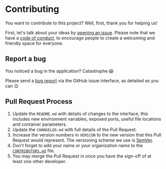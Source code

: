 # Contributing

You want to contribute to this project? Well, first, thank you for helping us!

First, let's talk about your ideas by [opening an issue][project-issue-choose]. Please note that we
have a [code of conduct][code-of-conduct], to encourage people to create a welcoming and friendly
space for everyone.

## Report a bug

You noticed a bug in the application? Catastrophe :scream:

Please send a [bug report][project-issue-bug] via the GitHub issue interface, as detailed as you can :wink: 

## Pull Request Process

1. Update the `README.md` with details of changes to the interface, this includes new environment variables, exposed ports, useful file locations and container parameters.
2. Update the `CHANGELOG.md` with full details of the Pull Request.
3. Increase the version numbers in `VERSION` to the new version that this Pull Request would represent. The versioning scheme we use is [SemVer](http://semver.org/).
4. Don't forget to add your name or your organization name to the [`CONTRIBUTORS.md`][contributors] file.
5. You may merge the Pull Request in once you have the sign-off of at least one other developer.

[project-issue-choose]: https://github.com/Cynnexis/cynnexis-latex/issues/new/choose
[project-issue-bug]: https://github.com/Cynnexis/cynnexis-latex/issues/new?assignees=&labels=&template=bug-report.md&title=
[code-of-conduct]: CODE_OF_CONDUCT.md
[contributors]: CONTRIBUTORS.md
